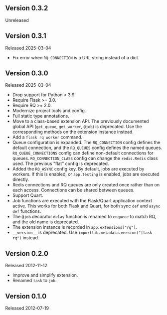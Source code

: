 ## Version 0.3.2

Unreleased

## Version 0.3.1

Released 2025-03-04

- Fix error when `RQ_CONNECTION` is a URL string instead of a dict.

## Version 0.3.0

Released 2025-03-04

- Drop support for Python < 3.9.
- Require Flask >= 3.0.
- Require RQ >= 2.0.
- Modernize project tools and config.
- Full static type annotations.
- Move to a class-based extension API. The previously documented global API
  (`get_queue`, `get_worker`, `@job`) is deprecated. Use the corresponding
  methods on the extension instance instead.
- Add a `flask rq worker` command.
- Queue configuration is expanded. The `RQ_CONNECTION` config defines the
  default connection, and the `RQ_QUEUES` config defines the named queues.
  `RQ_QUEUE_CONNECTIONS` config can define non-default connections for queues.
  `RQ_CONNECTION_CLASS` config can change the `redis.Redis` class used. The
  previous "flat" config is deprecated.
- Added the `RQ_ASYNC` config key. By default, jobs are executed by workers. If
  this is enabled, or `app.testing` is enabled, jobs are executed directly.
- Redis connections and RQ queues are only created once rather than on each
  access. Connections can be shared between queues.
- Support Quart.
- Job functions are executed with the Flask/Quart application context active.
  This works for both Flask and Quart, for both sync `def` and `async def`
  functions.
- The `@job` decorator `delay` function is renamed to `enqueue` to match RQ,
  and the old name is deprecated.
- The extension instance is recorded in `app.extensions["rq"]`.
- `__version__` is deprecated. Use `importlib.metadata.version("flask-rq")`
  instead.

## Version 0.2.0

Released 2012-11-12

- Improve and simplify extension.
- Renamed `task` to `job`.

## Version 0.1.0

Released 2012-07-19
